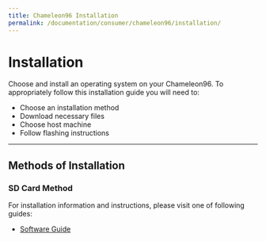 ```yaml
---
title: Chameleon96 Installation
permalink: /documentation/consumer/chameleon96/installation/
---
```

# Installation

Choose and install an operating system on your Chameleon96. To appropriately follow this installation guide you will need to:

- Choose an installation method
- Download necessary files
- Choose host machine
- Follow flashing instructions

***

## Methods of Installation

### SD Card Method

For  installation information and instructions, please visit one of following guides:

- [Software Guide](../guides/software-guide.md)
